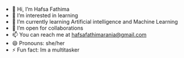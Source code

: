 - 👋 Hi, I’m Hafsa Fathima
- 👀 I’m interested in learning
- 🌱 I’m currently learning Artificial intelligence and Machine Learning
- 💞️ I’m open for collaborations
- 📫 You can reach me at hafsafathimarania@gmail.com
- 😄 Pronouns: she/her
- ⚡ Fun fact: Im a multitasker


